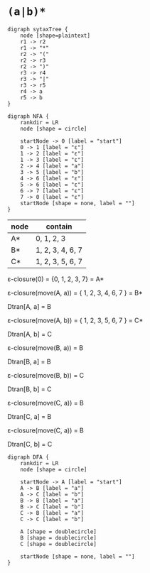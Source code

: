 # `(a|b)*`

```graphviz
digraph sytaxTree {
    node [shape=plaintext]
    r1 -> r2
    r1 -> "*"
    r2 -> "("
    r2 -> r3
    r2 -> ")"
    r3 -> r4
    r3 -> "|"
    r3 -> r5
    r4 -> a
    r5 -> b
}
```

```graphviz
digraph NFA {
    rankdir = LR
    node [shape = circle]

    startNode -> 0 [label = "start"] 
    0 -> 1 [label = "ε"]
    1 -> 2 [label = "ε"]
    1 -> 3 [label = "ε"]
    2 -> 4 [label = "a"]
    3 -> 5 [label = "b"]
    4 -> 6 [label = "ε"]
    5 -> 6 [label = "ε"]
    6 -> 7 [label = "ε"]
    7 -> 0 [label = "ε"]
    startNode [shape = none, label = ""]
}
```

| node | contain |
|--|--|
| A* | 0, 1, 2, 3 |
| B* |  1, 2, 3, 4, 6, 7 |
| C* |  1, 2, 3, 5, 6, 7 |

ε-closure(0) = {0, 1, 2, 3, 7} = A*

ε-closure(move(A, a)) = { 1, 2, 3, 4, 6, 7 } = B*

Dtran[A, a] = B

ε-closure(move(A, b)) = { 1, 2, 3, 5, 6, 7 } = C*

Dtran[A, b] = C

ε-closure(move(B, a)) = B 

Dtran[B, a] = B

ε-closure(move(B, b)) = C 

Dtran[B, b] = C

ε-closure(move(C, a)) = B

Dtran[C, a] = B

ε-closure(move(C, a)) = B

Dtran[C, b] = C

```graphviz
digraph DFA {
    rankdir = LR
    node [shape = circle]

    startNode -> A [label = "start"] 
    A -> B [label = "a"]
    A -> C [label = "b"]
    B -> B [label = "a"]
    B -> C [label = "b"]
    C -> B [label = "a"]
    C -> C [label = "b"]

    A [shape = doublecircle]
    B [shape = doublecircle]
    C [shape = doublecircle]

    startNode [shape = none, label = ""]
}

```